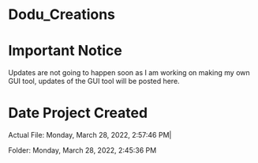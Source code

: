 # Dodu_Creations

# Important Notice
Updates are not going to happen soon as I am working on making my own GUI tool, updates of the GUI tool will be posted here.

# Date Project Created
Actual File: ‎Monday, ‎March ‎28, ‎2022, ‏‎2:57:46 PM|

Folder: ‎Monday, ‎March ‎28, ‎2022, ‏‎2:45:36 PM
